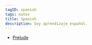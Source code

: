 ```yaml
---
tagID: spanish
tags: notes
title: Spanish
description: Soy aprendizaje español.
---
```


* [Prelude](Prelude)
